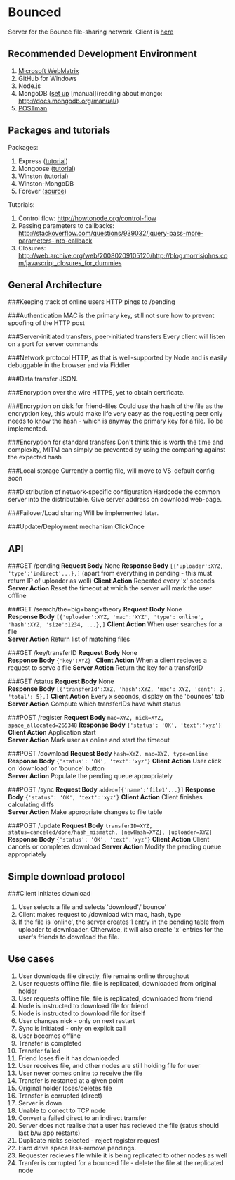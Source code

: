 Bounced
=======

Server for the Bounce file-sharing network. Client is [here](http://www.github.com/raghavsethi/bounce-client/)

Recommended Development Environment
-----------------------
1. [Microsoft WebMatrix](http://www.microsoft.com/Web/webmatrix/node.aspx) 
2. GitHub for Windows 
3. Node.js 
4. MongoDB ([set up](http://docs.mongodb.org/manual/tutorial/install-mongodb-on-windows/) [manual](reading about mongo: http://docs.mongodb.org/manual/) 
5. [POSTman](https://chrome.google.com/webstore/detail/fdmmgilgnpjigdojojpjoooidkmcomcm) 

Packages and tutorials
----------------------

Packages:
1. Express ([tutorial](http://dailyjs.com/2010/11/08/node-tutorial-2/)) 
2. Mongoose ([tutorial](http://www.bloggedbychris.com/2012/06/20/windows-7-restful-web-service-node-js-express-mongodb/)) 
3. Winston ([tutorial](http://thechangelog.com/post/2844869169/winston-a-multi-transport-async-logging-library-for-node))
4. Winston-MongoDB
5. Forever ([source](https://github.com/nodejitsu/forever))

Tutorials:
1. Control flow: http://howtonode.org/control-flow 
2. Passing parameters to callbacks: http://stackoverflow.com/questions/939032/jquery-pass-more-parameters-into-callback 
3. Closures: http://web.archive.org/web/20080209105120/http://blog.morrisjohns.com/javascript_closures_for_dummies 

General Architecture
------------------

###Keeping track of online users
HTTP pings to /pending

###Authentication
MAC is the primary key, still not sure how to prevent spoofing of the HTTP post

###Server-initiated transfers, peer-initiated transfers
Every client will listen on a port for server commands

###Network protocol
HTTP, as that is well-supported by Node and is easily debuggable in the browser and via Fiddler

###Data transfer
JSON.

###Encryption over the wire
HTTPS, yet to obtain certificate.

###Encryption on disk for friend-files
Could use the hash of the file as the encryption key, this would make life very easy as the requesting peer only needs to know the hash - which is anyway the primary key for a file. To be implemented.

###Encryption for standard transfers
Don't think this is worth the time and complexity, MITM can simply be prevented by using the comparing against the expected hash

###Local storage
Currently a config file, will move to VS-default config soon

###Distribution of network-specific configuration
Hardcode the common server into the distributable. Give server address on download web-page.

###Failover/Load sharing
Will be implemented later.

###Update/Deployment mechanism
ClickOnce

API
---

###GET /pending
**Request Body** None
**Response Body** `[{'uploader':XYZ, 'type':'indirect'...},]` (apart from everything in pending - this must return IP of uploader as well) 
**Client Action** Repeated every 'x' seconds  
**Server Action** Reset the timeout at which the server will mark the user offline  

###GET /search/the+big+bang+theory
**Request Body** None  
**Response Body** `[{'uploader':XYZ, 'mac':'XYZ', 'type':'online', 'hash':XYZ, 'size':1234, ...},]`
**Client Action** When user searches for a file  
**Server Action** Return list of matching files

###GET /key/transferID
**Request Body** None  
**Response Body** `{'key':XYZ} `
**Client Action** When a client recieves a request to serve a file
**Server Action** Return the key for a transferID

###GET /status
**Request Body** None  
**Response Body** `[{'transferId':XYZ, 'hash':XYZ, 'mac': XYZ, 'sent': 2, 'total': 5},]`
**Client Action** Every x seconds, display on the 'bounces' tab
**Server Action** Compute which transferIDs have what status

###POST /register
**Request Body** `mac=XYZ, nick=XYZ, space_allocated=265348`
**Response Body** `{'status': 'OK', 'text':'xyz'}`
**Client Action** Application start  
**Server Action** Mark user as online and start the timeout  

###POST /download
**Request Body** `hash=XYZ, mac=XYZ, type=online`
**Response Body** `{'status': 'OK', 'text':'xyz'}` 
**Client Action** User click on 'download' or 'bounce' button  
**Server Action** Populate the pending queue appropriately  

###POST /sync
**Request Body** `added=[{'name':'file1'...}]`
**Response Body** `{'status': 'OK', 'text':'xyz'}`
**Client Action** Client finishes calculating diffs  
**Server Action** Make appropriate changes to file table  

###POST /update
**Request Body** `transferID=XYZ, status=canceled/done/hash_mismatch, [newHash=XYZ], [uploader=XYZ]`
**Response Body** `{'status': 'OK', 'text':'xyz'}`
**Client Action** Client cancels or completes download
**Server Action** Modify the pending queue appropriately  

Simple download protocol
------------------------

###Client initiates download
1. User selects a file and selects 'download'/'bounce'
2. Client makes request to /download with mac, hash, type
3. If the file is 'online', the server creates 1 entry in the pending table from uploader to downloader. Otherwise, it will also create 'x' entries for the user's friends to download the file.

Use cases
---------
1. User downloads file directly, file remains online throughout
2. User requests offline file, file is replicated, downloaded from original holder
3. User requests offline file, file is replicated, downloaded from friend
4. Node is instructed to download file for friend
5. Node is instructed to download file for itself
6. User changes nick - only on next restart
7. Sync is initiated - only on explicit call
8. User becomes offline
9. Transfer is completed
10. Transfer failed
11. Friend loses file it has downloaded
12. User receives file, and other nodes are still holding file for user
13. User never comes online to receive the file
14. Transfer is restarted at a given point
15. Original holder loses/deletes file
16. Transfer is corrupted (direct)
17. Server is down
18. Unable to conect to TCP node
19. Convert a failed direct to an indirect transfer
20. Server does not realise that a user has recieved the file (satus should last b/w app restarts)
21. Duplicate nicks selected - reject register request
22. Hard drive space less-remove pendings.
23. Requester recieves file while it is being replicated to other nodes as well
24. Tranfer is corrupted for a bounced file - delete the file at the replicated node
